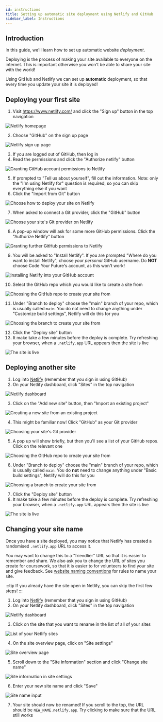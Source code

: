 ```yaml
---
id: instructions
title: Setting up automatic site deployment using Netlify and GitHub
sidebar_label: Instructions
---
```


## Introduction

In this guide, we'll learn how to set up automatic website _deployment_.

Deploying is the process of making your site available to everyone on the internet. This is important otherwise you won't be able to share your site with the world!

Using GitHub and Netlify we can set up **automatic** deployment, so that every time you update your site it is deployed!

## Deploying your first site

1. Visit https://www.netlify.com/ and click the "Sign up" button in the top navigation

![Netlify homepage](../assets/first-site/01-netlify-homepage.png)

2. Choose "GitHub" on the sign up page

![Netlify sign up page](../assets/first-site/02-netlify-signup.png)

3. If you are logged out of GitHub, then log in
4. Read the permissions and click the "Authorize netlify" button

![Granting GitHub account permissions to Netlify](../assets/first-site/03-github-account-permissions.png)

5. If prompted to "Tell us about yourself", fill out the information. Note: only the "I'm using Netlify for" question is required, so you can skip everything else if you want
6. Click the "Import from Git" button

![Choose how to deploy your site on Netlify](../assets/first-site/04-deploy-first-project.png)

7. When asked to connect a Git provider, click the "GitHub" button

![Choose your site's Git provider on Netlify](../assets/first-site/05-git-provider.png)

8. A pop-up window will ask for some more GitHub permissions. Click the "Authorize Netlify" button

![Granting further GitHub permissions to Netlify](../assets/first-site/06-github-further-permissions.png)

9. You will be asked to "Install Netlify". If you are prompted "Where do you want to install Netlify", choose _your personal_ GitHub username. Do **NOT** choose Code Your Future's account, as this won't work!

![Installing Netlify into your GitHub account](../assets/first-site/07-install-netlify.png)

10. Select the GitHub repo which you would like to create a site from

![Choosing the GitHub repo to create your site from](../assets/first-site/08-choose-repo.png)

11. Under "Branch to deploy" choose the "main" branch of your repo, which is usually called `main`. You do not need to change anything under "Customize build settings", Netlify will do this for you

![Choosing the branch to create your site from](../assets/first-site/09-choose-branch.png)

12. Click the "Deploy site" button
13. It make take a few minutes before the deploy is complete. Try refreshing your browser, when a `.netlify.app` URL appears then the site is live

![The site is live](../assets/first-site/10-site-is-live.png)

## Deploying another site

1. Log into [Netlify](https://www.netlify.com/) (remember that you sign in using GitHub)
2. On your Netlify dashboard, click "Sites" in the top navigation

![Netlify dashboard](../assets/another-site/01-netlify-dashboard.png)

3. Click on the "Add new site" button, then "Import an existing project"

![Creating a new site from an existing project](../assets/another-site/02-sites-page.png)

4. This might be familiar now! Click "GitHub" as your Git provider

![Choosing your site's Git provider](../assets/another-site/03-git-provider.png)

5. A pop up will show briefly, but then you'll see a list of your GitHub repos. Click on the relevant one

![Choosing the GitHub repo to create your site from](../assets/another-site/04-choose-repo.png)

6. Under "Branch to deploy" choose the "main" branch of your repo, which is usually called `main`. You do **not** need to change anything under "Basic build settings", Netlify will do this for you

![Choosing a branch to create your site from](../assets/another-site/05-choose-branch.png)

7. Click the "Deploy site" button
8. It make take a few minutes before the deploy is complete. Try refreshing your browser, when a `.netlify.app` URL appears then the site is live

<!-- 06-site-is-live.png -->

![The site is live](../assets/another-site/06-site-is-live.png)

## Changing your site name

Once you have a site deployed, you may notice that Netlify has created a randomised `.netlify.app` URL to access it.

You may want to change this to a "friendlier" URL so that it is easier to remember and share. We also ask you to change the URL of sites you create for coursework, so that it is easier to for volunteers to find your site and give feedback. See [website naming conventions](../site-naming-conventions.md) for rules to name your site.

:::tip
If you already have the site open in Netlify, you can skip the first few steps!
:::

1. Log into [Netlify](https://www.netlify.com/) (remember that you sign in using GitHub)
2. On your Netlify dashboard, click "Sites" in the top navigation

![Netlify dashboard](../assets/renaming-site/01-netlify-dashboard.png)

3. Click on the site that you want to rename in the list of all of your sites

![List of your Netlify sites](../assets/renaming-site/02-list-of-sites.png)

4. On the site overview page, click on "Site settings"

![Site overview page](../assets/renaming-site/03-site-overview.png)

5. Scroll down to the "Site information" section and click "Change site name"

![Site information in site settings](../assets/renaming-site/04-site-settings.png)

6. Enter your new site name and click "Save"

![Site name input](../assets/renaming-site/05-site-name-input.png)

7. Your site should now be renamed! If you scroll to the top, the URL should be `NEW_NAME.netlify.app`. Try clicking to make sure that the URL still works
